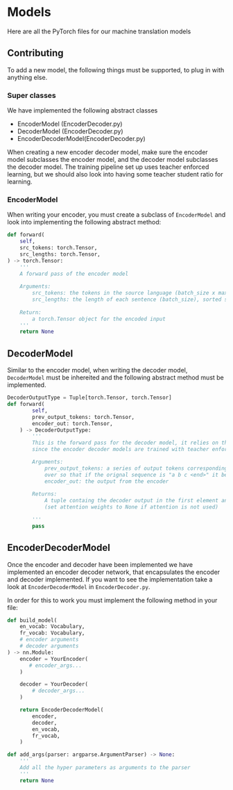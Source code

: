 # Models

Here are all the PyTorch files for our machine translation models

## Contributing

To add a new model, the following things must be supported, to plug in with anything else.

### Super classes

We have implemented the following abstract classes
* EncoderModel (EncoderDecoder.py)
* DecoderModel (EncoderDecoder.py)
* EncoderDecoderModel(EncoderDecoder.py)

When creating a new encoder decoder model, make sure the encoder model subclasses the encoder model, and the decoder model subclasses the decoder model. The training pipeline set up uses teacher enforced learning, but we should also look into having some teacher student ratio for learning.

### EncoderModel

When writing your encoder, you must create a subclass of `EncoderModel` and look into implementing the following abstract method:

```python
def forward(
    self,
    src_tokens: torch.Tensor,
    src_lengths: torch.Tensor,
) -> torch.Tensor:
    '''
    A forward pass of the encoder model
    
    Arguments:
        src_tokens: the tokens in the source language (batch_size x max_sequence_length)
        src_lengths: the length of each sentence (batch_size), sorted such that src_lengths[0] = max_sequence_length
    
    Return:
        a torch.Tensor object for the encoded input
    '''
    return None
```


## DecoderModel

Similar to the encoder model, when writing the decoder model, `DecoderModel` must be inhereited and the following abstract method must be implemented.

```python
DecoderOutputType = Tuple[torch.Tensor, torch.Tensor]
def forward(
        self,
        prev_output_tokens: torch.Tensor,
        encoder_out: torch.Tensor,
    ) -> DecoderOutputType:
        '''
        This is the forward pass for the decoder model, it relies on the correct output in (prev_output_tokens)
        since the encoder decoder models are trained with teacher enforcing

        Arguments:
            prev_output_tokens: a series of output tokens corresponding to the input, right shifted
            over so that if the orignal sequence is "a b c <end>" it becomes "<start> a b c <end>".
            encoder_out: the output from the encoder
        
        Returns:
            A tuple containg the decoder output in the first element and the attention weights in the second
            (set attention weights to None if attention is not used)

        '''
        pass
```

## EncoderDecoderModel

Once the encoder and decoder have been implemented we have implemented an encoder decoder network, that encapsulates the encoder and decoder implemented. If you want to see the implementation take a look at `EncoderDecoderModel` in `EncoderDecoder.py`.

In order for this to work you must implement the following method in your file:

```python
def build_model(
    en_vocab: Vocabulary,
    fr_vocab: Vocabulary,
    # encoder arguments
    # decoder arguments
) -> nn.Module:
    encoder = YourEncoder(
       # encoder_args...
    )

    decoder = YourDecoder(
        # decoder_args...
    )

    return EncoderDecoderModel(
        encoder,
        decoder,
        en_vocab,
        fr_vocab,
    )

def add_args(parser: argparse.ArgumentParser) -> None:
    '''
    Add all the hyper parameters as arguments to the parser
    '''
    return None
```